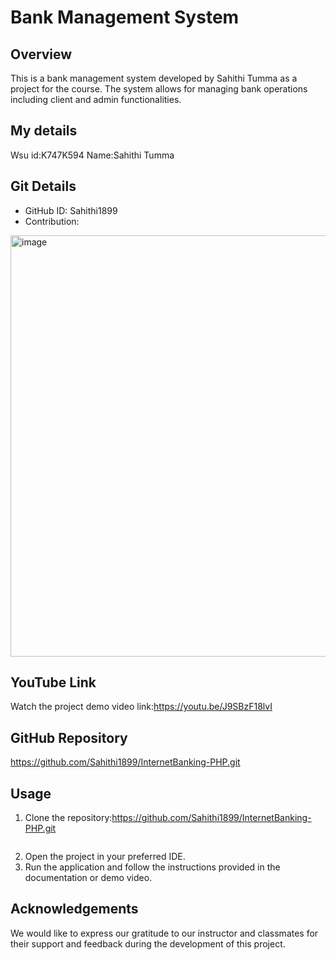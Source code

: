 # Bank Management System

## Overview
This is a bank management system developed by Sahithi Tumma as a project for the course. The system allows for managing bank operations including client and admin functionalities.

## My details
Wsu id:K747K594
Name:Sahithi Tumma
## Git Details
- GitHub ID: Sahithi1899
- Contribution:
<img width="674" alt="image" src="https://github.com/Sahithi1899/InternetBanking-PHP/assets/173850754/f80f8eec-5c07-4a4e-a5b8-4c2567e05b7b">

## YouTube Link
Watch the project demo video link:https://youtu.be/J9SBzF18lvI

## GitHub Repository
https://github.com/Sahithi1899/InternetBanking-PHP.git

## Usage
1. Clone the repository:https://github.com/Sahithi1899/InternetBanking-PHP.git
    ```
   
    ```
2. Open the project in your preferred IDE.
3. Run the application and follow the instructions provided in the documentation or demo video.



## Acknowledgements
We would like to express our gratitude to our instructor and classmates for their support and feedback during the development of this project.
